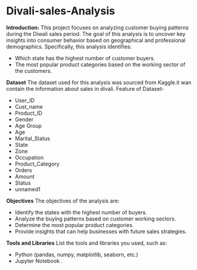# Divali-sales-Analysis

**Introduction:**
This project focuses on analyzing customer buying patterns during the Diwali sales period. 
The goal of this analysis is to uncover key insights into consumer behavior based on geographical and professional demographics. Specifically, this analysis identifies:
* Which state has the highest number of customer buyers.
* The most popular product categories based on the working sector of the customers.

**Dataset**
The dataset used for this analysis was sourced from Kaggle.it wan contain the information about sales in divali.
Feature of Dataset-
* User_ID	
* Cust_name	
* Product_ID	
* Gender	
* Age Group	
* Age	
* Marital_Status	
* State	
* Zone	
* Occupation	
* Product_Category	
* Orders	
* Amount	
* Status	
* unnamed1

**Objectives**
The objectives of the analysis are:

* Identify the states with the highest number of buyers.
* Analyze the buying patterns based on customer working sectors.
* Determine the most popular product categories.
* Provide insights that can help businesses with future sales strategies.

**Tools and Libraries**
List the tools and libraries you used, such as:
* Python (pandas, numpy, matplotlib, seaborn, etc.)
* Jupyter Notebook .

